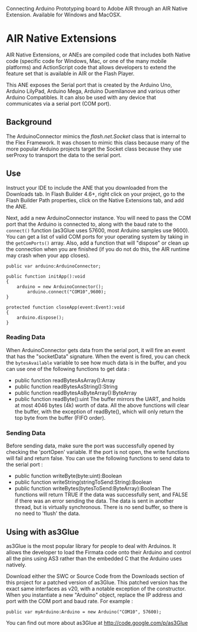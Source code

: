 Connecting Arduino Prototyping board to Adobe AIR through an AIR Native Extension.  Available for Windows and MacOSX.

# AIR Native Extensions #
AIR Native Extensions, or ANEs are compiled code that includes both Native code (specific code for Windows, Mac, or one of the many mobile platforms) and ActionScript code that allows developers to extend the feature set that is available in AIR or the Flash Player.

This ANE exposes the Serial port that is created by the Arduino Uno, Arduino LilyPad, Arduino Mega, Arduino Duemilanove and various other Arduino Compatibles.  It can also be used with any device that communicates via a serial port (COM port).

## Background ##
The ArduinoConnector mimics the _flash.net.Socket_ class that is internal to the Flex Framework.  It was chosen to mimic this class because many of the more popular Arduino projects target the Socket class because they use serProxy to transport the data to the serial port.

## Use ##
Instruct your IDE to include the ANE that you downloaded from the Downloads tab.  In Flash Builder 4.6+, right click on your project, go to the Flash Builder Path properties, click on the Native Extensions tab, and add the ANE.

Next, add a new ArduinoConnector instance.  You will need to pass the COM port that the Arduino is connected to, along with the baud rate to the `connect()` function (as3Glue uses 57600,  most Arduino samples use 9600).  You can get a list of valid COM ports for your operating system by taking in the `getComPorts()` array.  Also, add a function that will "dispose" or clean up the connection when you are finished (if you do not do this, the AIR runtime may crash when your app closes).
```
public var arduino:ArduinoConnector;
			
public function initApp():void
{
	arduino = new ArduinoConnector();
        arduino.connect("COM10",9600);
}

protected function closeApp(event:Event):void
{
	arduino.dispose();				
}
```

### Reading Data ###
When ArduinoConnector gets data from the serial port, it will fire an event that has the "socketData" signature.  When the event is fired, you can check the `bytesAvailable` variable to see how much data is in the buffer, and you can use one of the following functions to get data :
  * public function readBytesAsArray():Array
  * public function readBytesAsString():String
  * public function readBytesAsByteArray():ByteArray
  * public function readByte():uint
The buffer mirrors the UART, and holds at most 4046 bytes (4k) worth of data.  All the above functions will clear the buffer, with the exception of readByte(), which will only return the top byte from the buffer (FIFO order).

### Sending Data ###
Before sending data, make sure the port was successfully opened by checking the 'portOpen' variable.  If the port is not open, the write functions will fail and return false.  You can use the following functions to send data to the serial port :
  * public function writeByte(byte:uint):Boolean
  * public function writeString(stringToSend:String):Boolean
  * public function writeBytes(bytesToSend:ByteArray):Boolean
The functions will return TRUE if the data was successfully sent, and FALSE if there was an error sending the data.  The data is sent in another thread, but is virtually synchronous.  There is no send buffer, so there is no need to 'flush' the data.

## Using with as3Glue ##
as3Glue is the most popular library for people to deal with Arduinos.  It allows the developer to load the Firmata code onto their Arduino and control all the pins using AS3 rather than the embedded C that the Arduino uses natively.

Download either the SWC or Source Code from the Downloads section of this project for a patched version of as3Glue.  This patched version has the exact same interfaces as v20, with a notable exception of the constructor.  When you instantiate a new "Arduino" object, replace the IP address and port with the COM port and baud rate.  For example :

`public var myArduino:Arduino = new Arduino("COM10", 57600);`

You can find out more about as3Glue at http://code.google.com/p/as3Glue